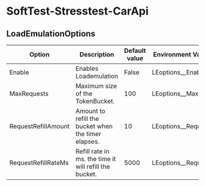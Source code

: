 # SoftTest-Stresstest-CarApi

## LoadEmulationOptions

| Option | Description | Default value | Environment Variable (Docker) |
| ----------- | ----------- | ------- | ---- | 
| Enable | Enables Loademulation | False | LEoptions__Enable |
| MaxRequests | Maximum size of the TokenBucket. | 100 | LEoptions__MaxRequests |
| RequestRefillAmount | Amount to refill the bucket when the timer elapses. | 10 | LEoptions__RequestRefillAmount |
|RequestRefillRateMs| Refill rate in ms. the time it will refill the bucket. | 5000 | LEoptions__RequestRefillRateMs |